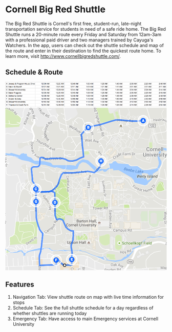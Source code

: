 # Cornell Big Red Shuttle

The Big Red Shuttle is Cornell's first free, student-run, late-night transportation service for students in need of a safe ride home. The Big Red Shuttle runs a 20-minute route every Friday and Saturday from 12am-3am with a professional paid driver and two managers trained by Cayuga's Watchers. In the app, users can check out the shuttle schedule and map of the route and enter in their destination to find the quickest route home. To learn more, visit http://www.cornellbigredshuttle.com/.

## Schedule & Route
![BRS Schedule](https://raw.githubusercontent.com/cuappdev/assets/master/big-red-shuttle/BRS-Schedule.png)
![BRS Map Route](https://raw.githubusercontent.com/cuappdev/assets/master/big-red-shuttle/BRS-Route.png)

## Features
1. Navigation Tab: View shuttle route on map with live time information for stops
2. Schedule Tab: See the full shuttle schedule for a day regardless of whether shuttles are running today
3. Emergency Tab: Have access to main Emergency services at Cornell University
